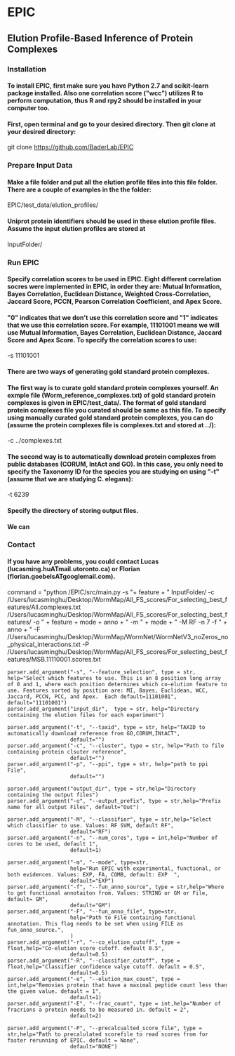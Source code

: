 # EPIC
## Elution Profile-Based Inference of Protein Complexes

### Installation
#### To install EPIC, first make sure you have Python 2.7 and scikit-learn package installed. Also one correlation score ("wcc") utilizes R to perform computation, thus R and rpy2 should be installed in your computer too.

#### First, open terminal and go to your desired directory. Then git clone at your desired directory:
git clone https://github.com/BaderLab/EPIC

### Prepare Input Data
#### Make a file folder and put all the elution profile files into this file folder. There are a couple of examples in the the folder: 
EPIC/test_data/elution_profiles/
#### Uniprot protein identifiers should be used in these elution profile files. Assume the input elution profiles are stored at
InputFolder/

### Run EPIC
#### Specify correlation scores to be used in EPIC. Eight different correlation socres were implemented in EPIC, in order they are: Mutual Information, Bayes Correlation, Euclidean Distance, Weighted Cross-Correlation, Jaccard Score, PCCN, Pearson Correlation Coefficient, and Apex Score. 
#### "0" indicates that we don't use this correlation score and "1" indicates that we use this correlation score. For example, 11101001 means we will use Mutual Information, Bayes Correlation, Euclidean Distance, Jaccard Score and Apex Score. To specify the correlation scores to use:
-s 11101001

#### There are two ways of generating gold standard protein complexes.
#### The first way is to curate gold standard protein complexes yourself. An exmple file (Worm_reference_complexes.txt) of gold standard protein complexes is given in EPIC/test_data/. The format of gold standard protein complexes file you curated should be same as this file. To specify using manually curated gold standard protein complexes, you can do (assume the protein complexes file is complexes.txt and stored at ../):
-c ../complexes.txt
#### The second way is to automatically download protein complexes from public databases (CORUM, IntAct and GO). In this case, you only need to specify the Taxonomy ID for the species you are studying on using "-t" (assume that we are studying C. elegans):
-t 6239
 
#### Specify the directory of storing output files.
#### We can 

### Contact
#### If you have any problems, you could contact Lucas (lucasming.huATmail.utoronto.ca) or Florian (florian.goebelsATgooglemail.com).


command = "python /EPIC/src/main.py -s "+ feature + " InputFolder/ -c /Users/lucasminghu/Desktop/WormMap/All_FS_scores/For_selecting_best_features/All.complexes.txt /Users/lucasminghu/Desktop/WormMap/All_FS_scores/For_selecting_best_features/ -o " + feature + mode + anno + " -m " + mode + " -M RF -n 7 -f " + anno  + " -F /Users/lucasminghu/Desktop/WormMap/WormNet/WormNetV3_noZeros_no_physical_interactions.txt -P /Users/lucasminghu/Desktop/WormMap/All_FS_scores/For_selecting_best_features/MSB.11110001.scores.txt

	parser.add_argument("-s", "--feature_selection", type = str, help="Select which features to use. This is an 8 position long array of 0 and 1, where each position determines which co-elution feature to use. Features sorted by position are: MI, Bayes, Euclidean, WCC, Jaccard, PCCN, PCC, and Apex.  Each default=11101001", default="11101001")
	parser.add_argument("input_dir",  type = str, help="Directory containing the elution files for each experiment")

	parser.add_argument("-t", "--taxid", type = str, help="TAXID to automatically download reference from GO,CORUM,INtACT",
						default="")
	parser.add_argument("-c", "--cluster", type = str, help="Path to file containing protein clsuter reference",
						default="")
	parser.add_argument("-p", "--ppi", type = str, help="path to ppi File",
						default="")

	parser.add_argument("output_dir", type = str,help="Directory containing the output files")
	parser.add_argument("-o", "--output_prefix", type = str,help="Prefix name for all output Files", default="Out")

	parser.add_argument("-M", "--classifier", type = str,help="Select which classifier to use. Values: RF SVM, default RF",
						default="RF")
	parser.add_argument("-n", "--num_cores", type = int,help="Number of cores to be used, default 1",
						default=1)

	parser.add_argument("-m", "--mode", type=str,
						help="Run EPIC with experimental, functional, or both evidences. Values: EXP, FA, COMB, default: EXP  ",
						default="EXP")
	parser.add_argument("-f", "--fun_anno_source", type = str,help="Where to get functional annotaiton from. Values: STRING or GM or File, default= GM",
						default="GM")
	parser.add_argument("-F", "--fun_anno_file", type=str,
						help="Path to File containing functional annotation. This flag needs to be set when using FILE as fun_anno_source.",
						)
	parser.add_argument("-r", "--co_elution_cutoff", type = float,help="Co-elution score cutoff. default 0.5",
						default=0.5)
	parser.add_argument("-R", "--classifier_cutoff", type = float,help="Classifier confidence valye cutoff. default = 0.5",
						default=0.5)
	parser.add_argument("-e", "--elution_max_count", type = int,help="Removies protein that have a maximal peptide count less than the given value. default = 1",
						default=1)
	parser.add_argument("-E", "--frac_count", type = int,help="Number of fracrions a protein needs to be measured in. default = 2",
						default=2)

	parser.add_argument("-P", "--precalcualted_score_file", type = str,help="Path to precalulated scorefile to read scores from for faster rerunning of EPIC. default = None",
						default="NONE")
